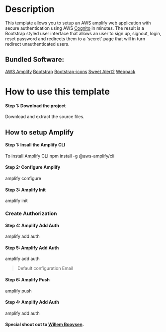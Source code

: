 # Description
This template allows you to setup an AWS amplify web application with secure authentication using AWS [Cognito](https://aws.amazon.com/cognito/) in minutes. The result is a Bootstrap styled user interface that allows an user to sign up, signout, login, reset password and redirects them to a 'secret' page that will in turn redirect unauthenticated users.

## Bundled Software:
[AWS Amplify](https://aws.amazon.com/amplify/)
[Bootstrap](https://getbootstrap.com/)
[Bootstrap-icons](https://icons.getbootstrap.com/) 
[Sweet Alert2](https://sweetalert2.github.io/)
[Webpack](https://webpack.js.org/)


# How to use this template

#### Step 1: Download the project
Download and extract the source files.

## How to setup Amplify

#### Step 1: Insall the Amplify CLI
To install Amplify CLI
npm install -g @aws-amplify/cli

#### Step 2: Configure Amplify
amplify configure

#### Step 3: Amplify Init
amplify init

### Create Authorization

#### Step 4: Amplify Add Auth
amplify add auth

#### Step 5: Amplify Add Auth
amplify add auth
> Default configuration
> Email

#### Step 6: Amplify Push
amplify push

#### Step 4: Amplify Add Auth
amplify add auth





#### Special shout out to [Willem Booysen](https://dev.to/illusivemilkman/amplify-authentication-flow-without-any-front-end-frameworks-vanilla-javascript-3hjg).
